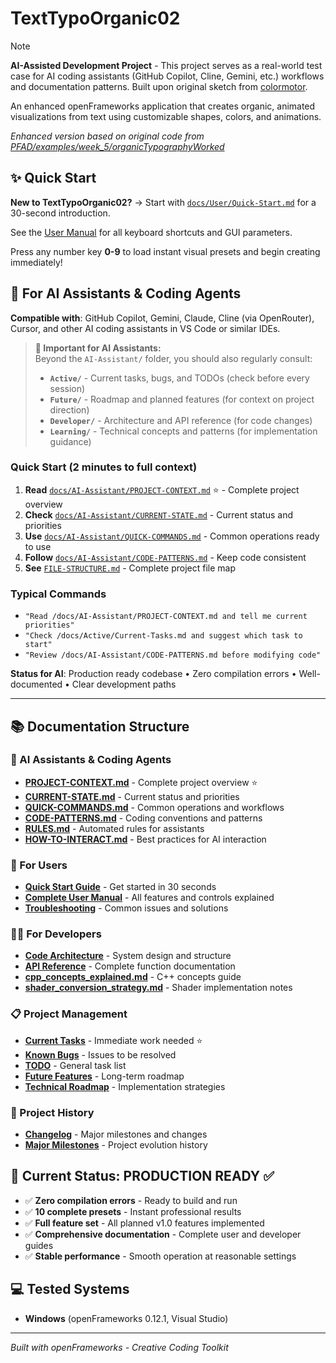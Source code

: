 # TextTypoOrganic02

> [!NOTE]  
> **AI-Assisted Development Project** - This project serves as a real-world test case for AI coding assistants (GitHub Copilot, Cline, Gemini, etc.) workflows and documentation patterns. Built upon original sketch from [colormotor](https://github.com/colormotor).

An enhanced openFrameworks application that creates organic, animated visualizations from text using customizable shapes, colors, and animations.

*Enhanced version based on original code from [PFAD/examples/week_5/organicTypographyWorked](https://github.com/colormotor/PFAD/tree/main/examples/week_5/organicTypographyWorked)*

## ✨ Quick Start

**New to TextTypoOrganic02?** → Start with [`docs/User/Quick-Start.md`](docs/User/Quick-Start.md) for a 30-second introduction.

See the [User Manual](docs/User/User-Manual.md) for all keyboard shortcuts and GUI parameters.

Press any number key **0-9** to load instant visual presets and begin creating immediately!

## 🤖 For AI Assistants & Coding Agents

**Compatible with**: GitHub Copilot, Gemini, Claude, Cline (via OpenRouter), Cursor, and other AI coding assistants in VS Code or similar IDEs.

> **📌 Important for AI Assistants:**  
> Beyond the `AI-Assistant/` folder, you should also regularly consult:
> - **`Active/`** - Current tasks, bugs, and TODOs (check before every session)
> - **`Future/`** - Roadmap and planned features (for context on project direction)
> - **`Developer/`** - Architecture and API reference (for code changes)
> - **`Learning/`** - Technical concepts and patterns (for implementation guidance)

### Quick Start (2 minutes to full context)
1. **Read** [`docs/AI-Assistant/PROJECT-CONTEXT.md`](docs/AI-Assistant/PROJECT-CONTEXT.md) ⭐ - Complete project overview
2. **Check** [`docs/AI-Assistant/CURRENT-STATE.md`](docs/AI-Assistant/CURRENT-STATE.md) - Current status and priorities
3. **Use** [`docs/AI-Assistant/QUICK-COMMANDS.md`](docs/AI-Assistant/QUICK-COMMANDS.md) - Common operations ready to use
4. **Follow** [`docs/AI-Assistant/CODE-PATTERNS.md`](docs/AI-Assistant/CODE-PATTERNS.md) - Keep code consistent
5. **See** [`FILE-STRUCTURE.md`](FILE-STRUCTURE.md) - Complete project file map

### Typical Commands
- `"Read /docs/AI-Assistant/PROJECT-CONTEXT.md and tell me current priorities"`
- `"Check /docs/Active/Current-Tasks.md and suggest which task to start"`
- `"Review /docs/AI-Assistant/CODE-PATTERNS.md before modifying code"`

**Status for AI**: Production ready codebase • Zero compilation errors • Well-documented • Clear development paths

---

## 📚 Documentation Structure

### 🤖 AI Assistants & Coding Agents
- **[PROJECT-CONTEXT.md](docs/AI-Assistant/PROJECT-CONTEXT.md)** - Complete project overview ⭐
- **[CURRENT-STATE.md](docs/AI-Assistant/CURRENT-STATE.md)** - Current status and priorities
- **[QUICK-COMMANDS.md](docs/AI-Assistant/QUICK-COMMANDS.md)** - Common operations and workflows
- **[CODE-PATTERNS.md](docs/AI-Assistant/CODE-PATTERNS.md)** - Coding conventions and patterns
- **[RULES.md](docs/AI-Assistant/RULES.md)** - Automated rules for assistants
- **[HOW-TO-INTERACT.md](docs/AI-Assistant/HOW-TO-INTERACT.md)** - Best practices for AI interaction

### 👤 For Users
- **[Quick Start Guide](docs/User/Quick-Start.md)** - Get started in 30 seconds
- **[Complete User Manual](docs/User/User-Manual.md)** - All features and controls explained  
- **[Troubleshooting](docs/User/Troubleshooting.md)** - Common issues and solutions

### 👨‍💻 For Developers  
- **[Code Architecture](docs/Developer/Architecture.md)** - System design and structure
- **[API Reference](docs/Developer/API-Reference.md)** - Complete function documentation
- **[cpp_concepts_explained.md](docs/Learning/cpp_concepts_explained.md)** - C++ concepts guide
- **[shader_conversion_strategy.md](docs/Learning/shader_conversion_strategy.md)** - Shader implementation notes

### 📋 Project Management
- **[Current Tasks](docs/Active/Current-Tasks.md)** - Immediate work needed ⭐
- **[Known Bugs](docs/Active/Known-Bugs.md)** - Issues to be resolved
- **[TODO](docs/Active/TODO.md)** - General task list
- **[Future Features](docs/Future/Future-Features.md)** - Long-term roadmap
- **[Technical Roadmap](docs/Future/Technical-Roadmap.md)** - Implementation strategies

### 📖 Project History
- **[Changelog](docs/CHANGELOG.md)** - Major milestones and changes
- **[Major Milestones](docs/Archive/Major-Milestones.md)** - Project evolution history

## 🎯 Current Status: **PRODUCTION READY** ✅

- ✅ **Zero compilation errors** - Ready to build and run
- ✅ **10 complete presets** - Instant professional results  
- ✅ **Full feature set** - All planned v1.0 features implemented
- ✅ **Comprehensive documentation** - Complete user and developer guides
- ✅ **Stable performance** - Smooth operation at reasonable settings

## 💻 Tested Systems

- **Windows** (openFrameworks 0.12.1, Visual Studio)

---

*Built with openFrameworks - Creative Coding Toolkit*